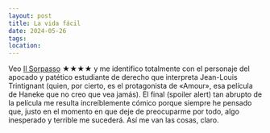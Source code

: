 ```yaml
---
layout: post
title: La vida fácil
date: 2024-05-26
tags: 
location:
---
```

Veo [Il Sorpasso](https://letterboxd.com/javier/film/il-sorpasso/) ★★★★ y me identifico totalmente con el personaje del apocado y patético estudiante de derecho que interpreta Jean-Louis Trintignant (quien, por cierto, es el protagonista de «Amour», esa película de Haneke que no creo que vea jamás). El final (spoiler alert) tan abrupto de la película me resulta increíblemente cómico porque siempre he pensado que, justo en el momento en que deje de preocuparme por todo, algo inesperado y terrible me sucederá. Así me van las cosas, claro.
